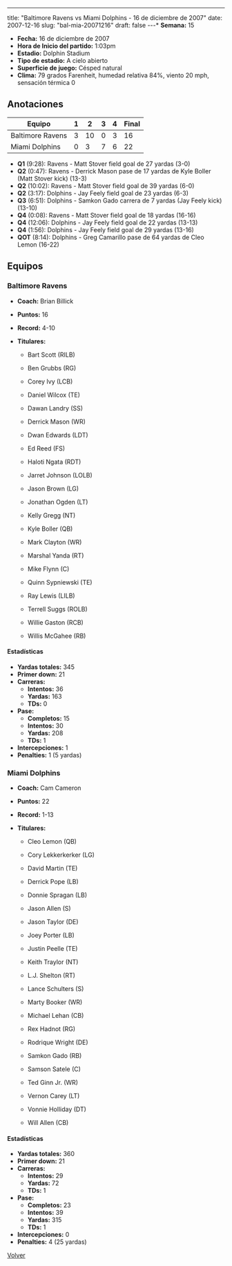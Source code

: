 ---
title: "Baltimore Ravens vs Miami Dolphins - 16 de diciembre de 2007"
date: 2007-12-16
slug: "bal-mia-20071216"
draft: false
---* **Semana:** 15
* **Fecha:** 16 de diciembre de 2007
* **Hora de Inicio del partido:** 1:03pm
* **Estadio:** Dolphin Stadium
* **Tipo de estadio:** A cielo abierto
* **Superficie de juego:** Césped natural
* **Clima:** 79 grados Farenheit, humedad relativa 84%, viento 20 mph, sensación térmica 0




## Anotaciones
| Equipo | 1 | 2 | 3 | 4 | Final |
|--------|---|---|---|---|-------|
| Baltimore Ravens  | 3 | 10 | 0 | 3  | 16 |
| Miami Dolphins  | 0 | 3 | 7 | 6  | 22 |
* **Q1** (9:28): Ravens - Matt Stover field goal de 27 yardas (3-0)
* **Q2** (0:47): Ravens - Derrick Mason pase de 17 yardas de Kyle Boller (Matt Stover kick) (13-3)
* **Q2** (10:02): Ravens - Matt Stover field goal de 39 yardas (6-0)
* **Q2** (3:17): Dolphins - Jay Feely field goal de 23 yardas (6-3)
* **Q3** (6:51): Dolphins - Samkon Gado carrera de 7 yardas (Jay Feely kick) (13-10)
* **Q4** (0:08): Ravens - Matt Stover field goal de 18 yardas (16-16)
* **Q4** (12:06): Dolphins - Jay Feely field goal de 22 yardas (13-13)
* **Q4** (1:56): Dolphins - Jay Feely field goal de 29 yardas (13-16)
* **QOT** (8:14): Dolphins - Greg Camarillo pase de 64 yardas de Cleo Lemon (16-22)


## Equipos


### Baltimore Ravens
* **Coach:** Brian Billick
* **Puntos:** 16
* **Record:** 4-10
* **Titulares:** 

  * Bart Scott (RILB) 

  * Ben Grubbs (RG) 

  * Corey Ivy (LCB) 

  * Daniel Wilcox (TE) 

  * Dawan Landry (SS) 

  * Derrick Mason (WR) 

  * Dwan Edwards (LDT) 

  * Ed Reed (FS) 

  * Haloti Ngata (RDT) 

  * Jarret Johnson (LOLB) 

  * Jason Brown (LG) 

  * Jonathan Ogden (LT) 

  * Kelly Gregg (NT) 

  * Kyle Boller (QB) 

  * Mark Clayton (WR) 

  * Marshal Yanda (RT) 

  * Mike Flynn (C) 

  * Quinn Sypniewski (TE) 

  * Ray Lewis (LILB) 

  * Terrell Suggs (ROLB) 

  * Willie Gaston (RCB) 

  * Willis McGahee (RB) 

#### Estadísticas
* **Yardas totales:** 345
* **Primer down:** 21
* **Carreras:**
  * **Intentos:** 36
  * **Yardas:** 163
  * **TDs:** 0
* **Pase:**
  * **Completos:** 15
  * **Intentos:** 30
  * **Yardas:** 208
  * **TDs:** 1
* **Intercepciones:** 1
* **Penalties:** 1 (5 yardas)

### Miami Dolphins
* **Coach:** Cam Cameron
* **Puntos:** 22
* **Record:** 1-13
* **Titulares:** 

  * Cleo Lemon (QB) 

  * Cory Lekkerkerker (LG) 

  * David Martin (TE) 

  * Derrick Pope (LB) 

  * Donnie Spragan (LB) 

  * Jason Allen (S) 

  * Jason Taylor (DE) 

  * Joey Porter (LB) 

  * Justin Peelle (TE) 

  * Keith Traylor (NT) 

  * L.J. Shelton (RT) 

  * Lance Schulters (S) 

  * Marty Booker (WR) 

  * Michael Lehan (CB) 

  * Rex Hadnot (RG) 

  * Rodrique Wright (DE) 

  * Samkon Gado (RB) 

  * Samson Satele (C) 

  * Ted Ginn Jr. (WR) 

  * Vernon Carey (LT) 

  * Vonnie Holliday (DT) 

  * Will Allen (CB) 

#### Estadísticas
* **Yardas totales:** 360
* **Primer down:** 21
* **Carreras:**
  * **Intentos:** 29
  * **Yardas:** 72
  * **TDs:** 1
* **Pase:**
  * **Completos:** 23
  * **Intentos:** 39
  * **Yardas:** 315
  * **TDs:** 1
* **Intercepciones:** 0
* **Penalties:** 4 (25 yardas)


[Volver](/historia/2007)
